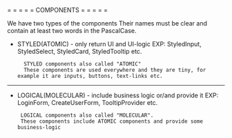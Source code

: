 = = = = = COMPONENTS = = = = =

We have two types of the components
Their names must be clear and contain at least two words in the PascalCase.

- STYLED(ATOMIC) - only return UI and UI-logic
  EXP: StyledInput, StyledSelect, StyledCard, StyledTooltip etc.

        STYLED components also called "ATOMIC"
        These components are used everywhere and they are tiny, for example it are inputs, buttons, text-links etc.

---

- LOGICAL(MOLECULAR) - include business logic or/and provide it
  EXP: LoginForm, CreateUserForm, TooltipProvider etc.

       LOGICAL components also called "MOLECULAR".
       These components include ATOMIC components and provide some business-logic
